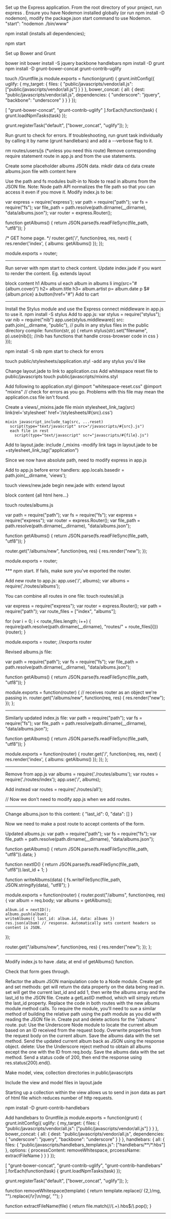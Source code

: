 Set up the Express application.
From the root directory of your project, run express .
Ensure you have Nodemon installed globally (or run npm install -D nodemon), modify the package.json start command to use Nodemon.
  "start": "nodemon ./bin/www"

npm install (installs all dependencies);

npm start

Set up Bower and Grunt

bower init
bower install -S jquery backbone handlebars
npm install -D grunt
npm install -D  grunt-bower-concat grunt-contrib-uglify

touch /Gruntfile.js
module.exports = function(grunt) {
  grunt.initConfig({
    uglify: {
      my_target: {
        files: {
          "public/javascripts/vendor/all.js": ["public/javascripts/vendor/all.js"]
        }
      }
    },
    bower_concat: {
      all: {
        dest: "public/javascripts/vendor/all.js",
        dependencies: {
          "underscore": "jquery",
          "backbone": "underscore"
        }
      }
    }
  });

  [
    "grunt-bower-concat",
    "grunt-contrib-uglify"
  ].forEach(function(task) {
    grunt.loadNpmTasks(task)
  });

  grunt.registerTask("default", ["bower_concat", "uglify"]);
};

Run grunt to check for errors. If troubleshooting, run grunt task individually by calling it by name (grunt handlebars) and add a --verbose flag to it. 

rm routes/users/js (*unless you need this route)
Remove corresponding require statement route in app.js and from the use statements.

Create some placeholder albums JSON data.
  mkdir data
  cd data
  create albums.json file with content here

Use the path and fs modules built-in to Node to read in albums from the JSON file.
Note: Node path API normalizes the file path so that you can access it even if you move it.
Modify index.js to be:

var express = require('express');
var path = require("path");
var fs = require("fs");
var file_path = path.resolve(path.dirname(__dirname), "data/albums.json");
var router = express.Router();

function getAlbums() {
  return JSON.parse(fs.readFileSync(file_path, "utf8"));
}

/* GET home page. */
router.get('/', function(req, res, next) {
  res.render('index', { 
    albums: getAlbums() 
  });
});

module.exports = router;


*****

Run server with npm start to check content.
Update index.jade if you want to render the content. Eg.
extends layout

block content
  h1 Albums
  ul
    each album in albums
      li
        img(src="#{album.cover}")
        h2= album.title
        h3= album.artist
        p= album.date
        p $#{album.price}
        a.button(href="#") Add to cart

****

Install the Stylus module and use the Express connect middleware in app.js to use it.
  npm install -S stylus
  Add to app.js: 
    var stylus = require("stylus");
    var nib = require("nib")
    app.use(stylus.middleware({
      src: path.join(__dirname, "public"),   // pulls in any stylus files in the public directory
      compile: function(str, p) {
        return stylus(str).set("filename", p).use(nib());  //nib has functions that handle cross-browser code in css
      }
    }));

  npm install -S nib
  npm start to check for errors

  touch public/stylesheets/application.styl
    -add any stylus you'd like

  Change layout.jade to link to application.css
  Add whitespace reset file to public/javascripts
  touch public/javascripts/mixins.styl

  Add following to application.styl
    @import "whitespace-reset.css"
    @import "mixins" // check for errors as you go. Problems with this file may mean the application.css file isn't found.

Create a views/_mixins.jade file
    mixin stylesheet_link_tag(src)
      link(rel='stylesheet' href='/stylesheets/#{src}.css')

    mixin javascript_include_tag(src, ...reset)
      script(type="text/javascript" src="/javascripts/#{src}.js")
      each file in rest
        script(type="text/javascript" scr="javascripts/#{file}.js")

Add to layout.jade:  include /_mixins
  -modify link tags in layout.jade to be +stylesheet_link_tag("application")

Since we now have absolute path, need to modify express in app.js

Add to app.js before error handlers: app.locals.basedir = path.join(__dirname, 'views');

touch views/new.jade
begin new.jade with:
  extend layout

  block content
    {all html here...}

touch routes/albums.js

var path = require("path");
var fs = require("fs");
var express = require("express");
var router = express.Router();
var file_path = path.resolve(path.dirname(__dirname), "data/albums.json");

function getAlbums() {
  return JSON.parse(fs.readFileSync(file_path, "utf8"));
}

router.get("/albums/new", function(req, res) {
  res.render("new");
});

module.exports = router;


*** npm start. If fails, make sure you've exported the router.

Add new route to app.js:
  app.use('/', albums);
  var albums = require('./routes/albums');

You can combine all routes in one file: touch routes/all.js

var express = require("express");
var router = express.Router();
var path = require("path");
var route_files = ["index", "albums"];

for (var i = 0; i < route_files.length; i++) {
  require(path.resolve(path.dirname(__dirname), "routes/" + route_files[i]))(router);
}

module.exports = router; //exports router

Revised albums.js file:

var path = require("path");
var fs = require("fs");
var file_path = path.resolve(path.dirname(__dirname), "data/albums.json");

function getAlbums() {
  return JSON.parse(fs.readFileSync(file_path, "utf8"));
}

module.exports = function(router) { // receives router as an object we're passing in.
  router.get("/albums/new", function(req, res) {
    res.render("new");
  });
};

***

Similarly updated index.js file:
var path = require("path");
var fs = require("fs");
var file_path = path.resolve(path.dirname(__dirname), "data/albums.json");

function getAlbums() {
  return JSON.parse(fs.readFileSync(file_path, "utf8"));
}

module.exports = function(router) {
  router.get('/', function(req, res, next) {
    res.render('index', { 
      albums: getAlbums() 
    });
  });
};


***

Remove from app.js
var albums = require('./routes/albums');
var routes = require('./routes/index');
app.use('/', albums);

Add instead
var routes = require('./routes/all');


// Now we don't need to modify app.js when we add routes.
***


Change albums.json to this content:
{
  "last_id": 0,
  "data": []
}

Now we need to make a post route to accept contents of the form.

Updated albums.js:
var path = require("path");
var fs = require("fs");
var file_path = path.resolve(path.dirname(__dirname), "data/albums.json");

function getAlbums() {
  return JSON.parse(fs.readFileSync(file_path, "utf8")).data;
}

function nextID() {
  return JSON.parse(fs.readFileSync(file_path, "utf8")).last_id + 1;
}

function writeAlbums(data) {
  fs.writeFileSync(file_path, JSON.stringify(data), "utf8");
}

module.exports = function(router) {
  router.post("/albums", function(req, res) {
    var album = req.body;
    var albums = getAlbums();

    album.id = nextID();
    albums.push(album);
    writeAlbums({ last_id: album.id, data: albums })
    res.json(album) // response. Automatically sets content headers so content is JSON.
  });

  router.get("/albums/new", function(req, res) {
    res.render("new");
  });
};

***

Modify index.js to have .data;  at end of getAlbums() function.

Check that form goes through.


Refactor the album JSON manipulation code to a Node module.
Create get and set methods:
get will return the data property on the data being read in.
set will get the current last_id and add 1, then write the albums array and the last_id to the JSON file.
Create a getLastID method, which will simply return the last_id property.
Replace the code in both routes with the new albums module method calls. To require the module, you'll need to sue a similar method of building the relative path using the path module as you did with reading the JSON file in.
Create put and delete actions for the "/albums" route.
put:
Use the Underscore Node module to locate the current album based on an ID received from the request body.
Overwrite properties from the request body on the current album.
Save the albums data with the set method.
Send the updated current album back as JSON using the response object.
delete:
Use the Underscore reject method to obtain all albums except the one with the ID from req.body.
Save the albums data with the set method.
Send a status code of 200, then end the response using res.status(200).end().

Make model, view, collection directories in public/javascripts

Include the view and model files in layout.jade

Starting up a collection within the view allows us to send in json data as part of html file which reduces number of http requests.

npm install -D grunt-contrib-handlebars

Add handlebars to Gruntfile.js
module.exports = function(grunt) {
  grunt.initConfig({
    uglify: {
      my_target: {
        files: {
          "public/javascripts/vendor/all.js": ["public/javascripts/vendor/all.js"]
        }
      }
    },
    bower_concat: {
      all: {
        dest: "public/javascripts/vendor/all.js",
        dependencies: {
          "underscore": "jquery",
          "backbone": "underscore"
        }
      }
    },
    handlebars: {
      all: {
        files: {
          "public/javascripts/handlebars_templates.js": ["handlebars/**/*.hbs"]
        },
        options: {
          processContent: removeWhitespace,
          prcoessName: extractFileName
        }
      }
    }
  });

  [
    "grunt-bower-concat",
    "grunt-contrib-uglify",
    "grunt-contrib-handlebars"
  ].forEach(function(task) {
    grunt.loadNpmTasks(task)
  });

  grunt.registerTask("default", ["bower_concat", "uglify"]);
};

function removeWhitespace(template) {
  return template.replace(/ {2,}/mg, "").replace(/\r|\n/mg/, "");
}

function extractFileName(file) {
  return file.match(/\/(.+)\.hbs$/).pop();
}


*****